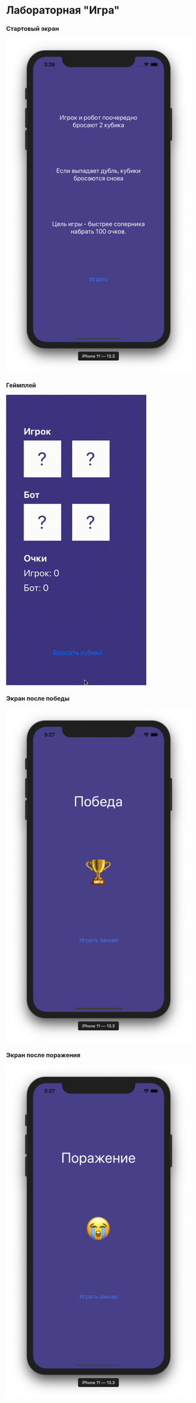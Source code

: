 # Лабораторная "Игра"

### Стартовый экран
![](assets/lab1/home_page.png)

### Геймплей
![](assets/lab1/gameplay.gif)

### Экран после победы
![](assets/lab1/win_page.png)

### Экран после поражения
![](assets/lab1/lose_page.png)
